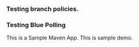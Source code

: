### Testing branch policies.
### Testing Blue Polling
This is a Sample Maven App. 
This is sample demo.
